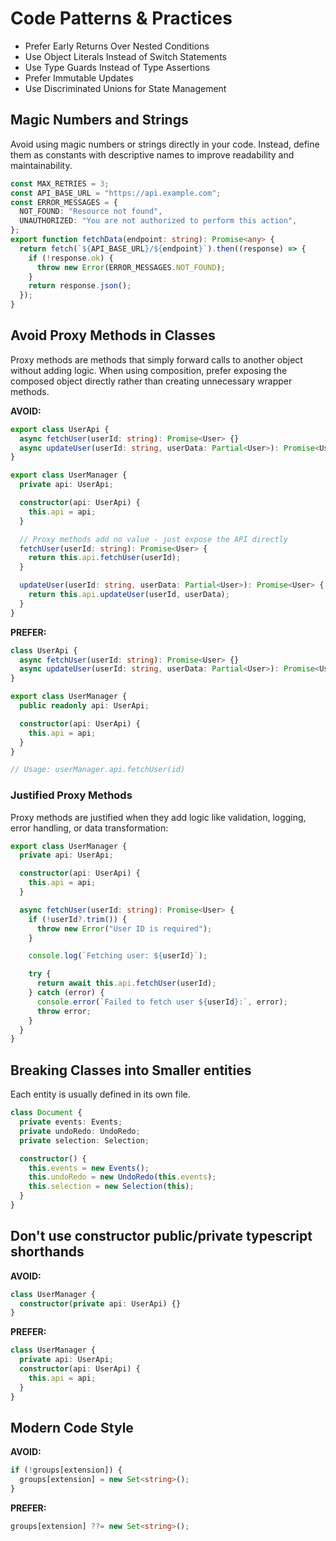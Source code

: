 # Code Patterns & Practices

- Prefer Early Returns Over Nested Conditions
- Use Object Literals Instead of Switch Statements
- Use Type Guards Instead of Type Assertions
- Prefer Immutable Updates
- Use Discriminated Unions for State Management

## Magic Numbers and Strings

Avoid using magic numbers or strings directly in your code. Instead, define them as constants with descriptive names to improve readability and maintainability.

```typescript
const MAX_RETRIES = 3;
const API_BASE_URL = "https://api.example.com";
const ERROR_MESSAGES = {
  NOT_FOUND: "Resource not found",
  UNAUTHORIZED: "You are not authorized to perform this action",
};
export function fetchData(endpoint: string): Promise<any> {
  return fetch(`${API_BASE_URL}/${endpoint}`).then((response) => {
    if (!response.ok) {
      throw new Error(ERROR_MESSAGES.NOT_FOUND);
    }
    return response.json();
  });
}
```

## Avoid Proxy Methods in Classes

Proxy methods are methods that simply forward calls to another object without adding logic. When using composition, prefer exposing the composed object directly rather than creating unnecessary wrapper methods.

**AVOID:**

```typescript
export class UserApi {
  async fetchUser(userId: string): Promise<User> {}
  async updateUser(userId: string, userData: Partial<User>): Promise<User> {}
}

export class UserManager {
  private api: UserApi;

  constructor(api: UserApi) {
    this.api = api;
  }

  // Proxy methods add no value - just expose the API directly
  fetchUser(userId: string): Promise<User> {
    return this.api.fetchUser(userId);
  }

  updateUser(userId: string, userData: Partial<User>): Promise<User> {
    return this.api.updateUser(userId, userData);
  }
}
```

**PREFER:**

```typescript
class UserApi {
  async fetchUser(userId: string): Promise<User> {}
  async updateUser(userId: string, userData: Partial<User>): Promise<User> {}
}

export class UserManager {
  public readonly api: UserApi;

  constructor(api: UserApi) {
    this.api = api;
  }
}

// Usage: userManager.api.fetchUser(id)
```

### Justified Proxy Methods

Proxy methods are justified when they add logic like validation, logging, error handling, or data transformation:

```typescript
export class UserManager {
  private api: UserApi;

  constructor(api: UserApi) {
    this.api = api;
  }

  async fetchUser(userId: string): Promise<User> {
    if (!userId?.trim()) {
      throw new Error("User ID is required");
    }

    console.log(`Fetching user: ${userId}`);

    try {
      return await this.api.fetchUser(userId);
    } catch (error) {
      console.error(`Failed to fetch user ${userId}:`, error);
      throw error;
    }
  }
}
```

## Breaking Classes into Smaller entities

Each entity is usually defined in its own file.

```typescript
class Document {
  private events: Events;
  private undoRedo: UndoRedo;
  private selection: Selection;

  constructor() {
    this.events = new Events();
    this.undoRedo = new UndoRedo(this.events);
    this.selection = new Selection(this);
  }
}
```

## Don't use constructor public/private typescript shorthands

**AVOID:**

```typescript
class UserManager {
  constructor(private api: UserApi) {}
}
```

**PREFER:**

```typescript
class UserManager {
  private api: UserApi;
  constructor(api: UserApi) {
    this.api = api;
  }
}
```

## Modern Code Style

**AVOID:**

```typescript
if (!groups[extension]) {
  groups[extension] = new Set<string>();
}
```

**PREFER:**

```typescript
groups[extension] ??= new Set<string>();
```

